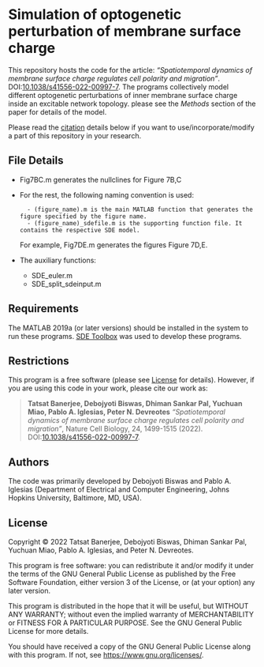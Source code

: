 # Simulation of optogenetic perturbation of membrane surface charge  

This repository hosts the code for the article: _“Spatiotemporal dynamics of membrane surface charge regulates cell polarity and migration”_. DOI:[10.1038/s41556-022-00997-7](https://doi.org/10.1038/s41556-022-00997-7). The programs collectively model different optogenetic perturbations of inner membrane surface charge inside an excitable network topology. please see the _Methods_ section of the paper for details of the model. 

Please read the [citation](#restrictions) details below if you want to use/incorporate/modify a part of this repository in your research. 

## File Details

- Fig7BC.m generates the nullclines for  Figure 7B,C

- For the rest, the following naming convention is used:

        - (figure_name).m is the main MATLAB function that generates the figure specified by the figure name. 
        - (figure_name)_sdefile.m is the supporting function file. It contains the respective SDE model.

    For example, Fig7DE.m generates the figures  Figure 7D,E.

- The auxiliary functions:

    - SDE_euler.m
    - SDE_split_sdeinput.m


## Requirements

The MATLAB 2019a (or later versions) should be installed in the system to run these programs. [SDE Toolbox](http://sdetoolbox.sourceforge.net/) was used to develop these programs. 


## Restrictions

This program is a free software (please see [License](#license) for details). However, if you are using this code in your work, please cite our work as:


> **Tatsat Banerjee, Debojyoti Biswas, Dhiman Sankar Pal, Yuchuan Miao, Pablo A. Iglesias, Peter N. Devreotes** _“Spatiotemporal dynamics of membrane surface charge regulates cell polarity and migration”_, Nature Cell Biology, 24, 1499-1515 (2022). DOI:[10.1038/s41556-022-00997-7](https://doi.org/10.1038/s41556-022-00997-7).


## Authors

The code was primarily developed by Debojyoti Biswas and Pablo A. Iglesias (Department of Electrical and Computer Engineering, Johns Hopkins University, Baltimore, MD, USA). 


## License 

Copyright © 2022 Tatsat Banerjee, Debojyoti Biswas, Dhiman Sankar Pal, Yuchuan Miao, Pablo A. Iglesias, and Peter N. Devreotes. 

This program is free software: you can redistribute it and/or modify it under the terms of the GNU General Public License as published by the Free Software Foundation, either version 3 of the License, or (at your option) any later version.

This program is distributed in the hope that it will be useful, but WITHOUT ANY WARRANTY; without even the implied warranty of MERCHANTABILITY or FITNESS FOR A PARTICULAR PURPOSE. See the GNU General Public License for more details.

You should have received a copy of the GNU General Public License along with this program. If not, see <https://www.gnu.org/licenses/>. 
